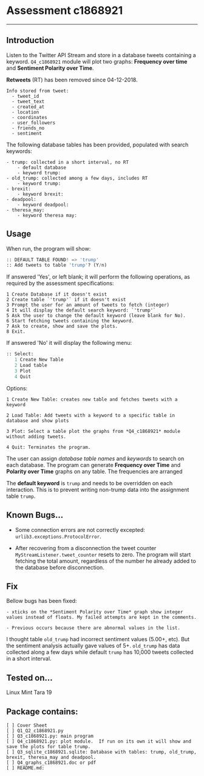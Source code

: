 # Assessment c1868921
-------------------------------------------------------

## Introduction

 Listen to the Twitter API Stream and store in a database tweets containing a keyword.
 `Q4_c1868921` module will plot two graphs: **Frequency over time** and **Sentiment Polarity over Time**.

 **Retweets** (RT) has been removed since 04-12-2018.

    Info stored from tweet:
      - tweet_id
      - tweet_text
      - created_at
      - location
      - coordinates
      - user_followers
      - friends_no
      - sentiment

The following database tables has been provided, populated with search keywords:

    - trump: collected in a short interval, no RT
        - default database
        - keyword trump:
    - old_trump: collected among a few days, includes RT
        - keyword trump:
    - brexit:
        - keyword brexit:
    - deadpool:
        - keyword deadpool:
    - theresa_may:
        - keyword theresa may:

## Usage

When run, the program will show:

```python
:: DEFAULT TABLE FOUND! => 'trump'
:: Add tweets to table 'trump'? (Y/n)
```
If answered 'Yes', or left blank; it will perform the following operations, as required by the assessment specifications:

    1 Create Database if it doesn't exist
    2 Create table `'trump'` if it doesn't exist
    3 Prompt the user for an amount of tweets to fetch (integer)
    4 It will display the default search keyword: `'trump'`
    5 Ask the user to change the default keyword (leave blank for No).
    6 Start fetching tweets containing the keyword.
    7 Ask to create, show and save the plots.
    8 Exit.

If answered 'No' it will display the following menu:

```python
:: Select:
   1 Create New Table
   2 Load table
   3 Plot
   4 Quit
```

Options:

    1 Create New Table: creates new table and fetches tweets with a keyword

    2 Load Table: Add tweets with a keyword to a specific table in database and show plots

    3 Plot: Select a table plot the graphs from *Q4_c1868921* module without adding tweets.

    4 Quit: Terminates the program.

The user can assign *database table names* and *keywords* to search on each database.
The program can generate **Frequency over Time** and **Polarity over Time** graphs on any table.  The frequencies are arranged

The **default keyword** is `trump` and needs to be overridden on each interaction.  This is to prevent writing non-trump data into the assignment table `trump`.

## Known Bugs...

- Some connection errors are not correctly excepted: `urlib3.exceptions.ProtocolError`.

- After recovering from a disconnection the tweet counter `MyStreamListener.tweet_counter` resets to zero. The program will start fetching the total amount, regardless of the number he already added to the database before disconnection.

## Fix

Bellow bugs has been fixed:

    - xticks on the *Sentiment Polarity over Time* graph show integer values instead of floats. My failed attempts are kept in the comments.

    - Previous occurs because there are abnormal values in the list.

I thought table `old_trump` had incorrect sentiment values (5.00+, etc).  But the sentiment analysis actually gave values of 5+.  `old_trump` has data collected along a few days while default `trump` has 10,000 tweets collected in a short interval.

## Tested on...

Linux Mint Tara 19

## Package contains:

    [ ] Cover Sheet
    [ ] Q1_Q2_c1868921.py
    [ ] Q3_c1868921.py: main program
    [ ] Q4_c1868921.py: plot module.  If run on its own it will show and save the plots for table trump.
    [ ] Q3_sqlite_c1868921.sqlite: Database with tables: trump, old_trump, brexit, theresa_may and deadpool.
    [ ] Q4_graphs_c1868921.doc or pdf
    [ ] README.md:
